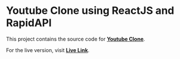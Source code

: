 # **Youtube Clone using ReactJS and RapidAPI**

This project contains the source code for [**Youtube Clone**](https://github.com/ankushh19/Youtube-Clone).

For the live version, visit [**Live Link**](https://ankush-youtube-clone.netlify.app/).


